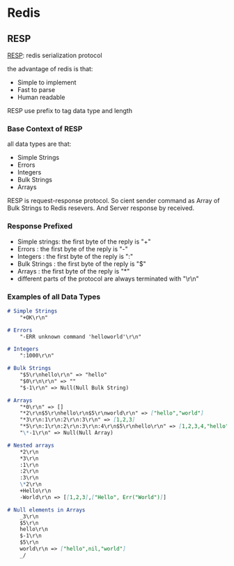 # Redis

## RESP

[RESP](https://redis.io/docs/reference/protocol-spec/): redis serialization protocol

the advantage of redis is that:

- Simple to implement
- Fast to parse
- Human readable

RESP use prefix to tag data type and length

### Base Context of RESP

all data types are that:

- Simple Strings
- Errors
- Integers
- Bulk Strings
- Arrays

RESP is request-response protocol. So cient sender command as Array of Bulk Strings to Redis resevers. And Server response by received.

### Response Prefixed

- Simple strings: the first byte of the reply is "+"
- Errors : the first byte of the reply is "-"
- Integers : the first byte of the reply is ":"
- Bulk Strings : the first byte of the reply is "$"
- Arrays : the first byte of the reply is "\*"
- different parts of the protocol are always terminated with "\r\n"

### Examples of all Data Types

```markdown
# Simple Strings
    "+OK\r\n"

# Errors
    "-ERR unknown command 'helloworld'\r\n"

# Integers
    ":1000\r\n"

# Bulk Strings
    "$5\r\nhello\r\n" => "hello"
    "$0\r\n\r\n" => ""
    "$-1\r\n" => Null(Null Bulk String)

# Arrays
    "*0\r\n" => []
    "*2\r\n$5\r\nhello\r\n$5\r\nworld\r\n" => ["hello","world"]
    "*3\r\n:1\r\n:2\r\n:3\r\n" => [1,2,3]
    "*5\r\n:1\r\n:2\r\n:3\r\n:4\r\n$5\r\nhello\r\n" => [1,2,3,4,"hello"]
    "\*-1\r\n" => Null(Null Array)

# Nested arrays
    *2\r\n
    *3\r\n
    :1\r\n
    :2\r\n
    :3\r\n
    \*2\r\n
    +Hello\r\n
    -World\r\n => [[1,2,3],["Hello", Err("World")]]

# Null elements in Arrays
    _3\r\n
    $5\r\n
    hello\r\n
    $-1\r\n
    $5\r\n
    world\r\n => ["hello",nil,"world"]
    _/
```
